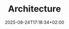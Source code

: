 ---
weight: 999
title: "Architecture"
description: ""
icon: "article"
date: "2025-08-24T17:18:34+02:00"
lastmod: "2025-08-24T17:18:34+02:00"
draft: true
toc: true
---